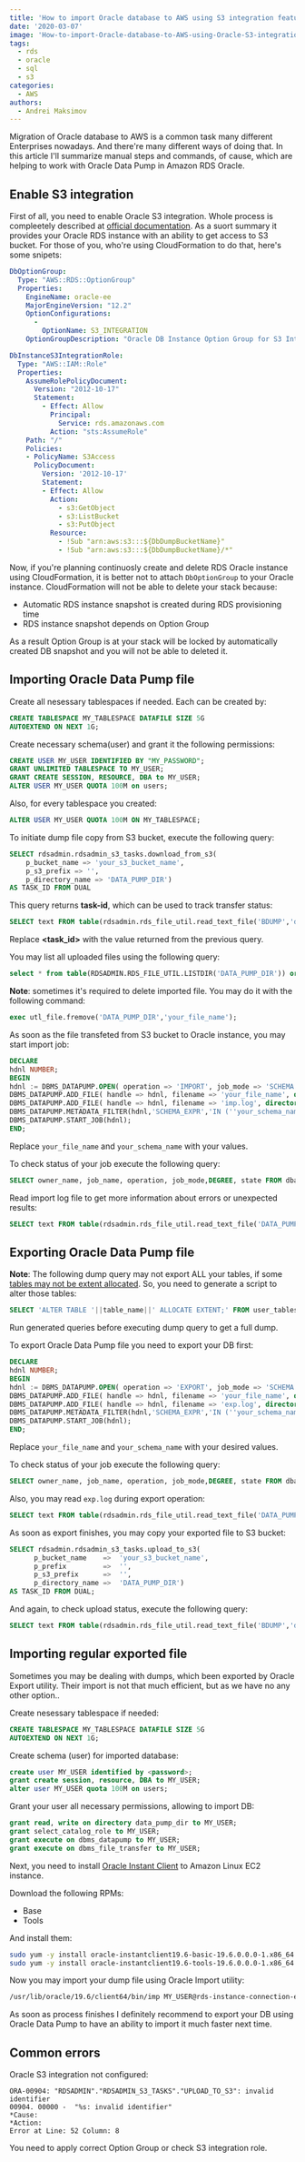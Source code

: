 ```yaml
---
title: 'How to import Oracle database to AWS using S3 integration feature'
date: '2020-03-07'
image: 'How-to-import-Oracle-database-to-AWS-using-Oracle-S3-integration-feature'
tags:
  - rds
  - oracle
  - sql
  - s3
categories:
  - AWS
authors:
  - Andrei Maksimov
---
```


Migration of Oracle database to AWS is a common task many different Enterprises nowadays. And there're many different ways of doing that. In this article I'll summarize manual steps and commands, of cause, which are helping to work with Oracle Data Pump in Amazon RDS Oracle.

## Enable S3 integration

First of all, you need to enable Oracle S3 integration. Whole process is compleetely described at [official documentation](https://docs.aws.amazon.com/AmazonRDS/latest/UserGuide/oracle-s3-integration.html). As a suort summary it provides your Oracle RDS instance with an ability to get access to S3 bucket. For those of you, who're using CloudFormation to do that, here's some snipets:

```yaml
DbOptionGroup:
  Type: "AWS::RDS::OptionGroup"
  Properties: 
    EngineName: oracle-ee
    MajorEngineVersion: "12.2"
    OptionConfigurations: 
      -
        OptionName: S3_INTEGRATION
    OptionGroupDescription: "Oracle DB Instance Option Group for S3 Integration"

DbInstanceS3IntegrationRole:
  Type: "AWS::IAM::Role"
  Properties:
    AssumeRolePolicyDocument:
      Version: "2012-10-17"
      Statement:
        - Effect: Allow
          Principal:
            Service: rds.amazonaws.com
          Action: "sts:AssumeRole"
    Path: "/"
    Policies:
    - PolicyName: S3Access
      PolicyDocument:
        Version: '2012-10-17'
        Statement:
        - Effect: Allow
          Action:
            - s3:GetObject
            - s3:ListBucket
            - s3:PutObject
          Resource:
            - !Sub "arn:aws:s3:::${DbDumpBucketName}"
            - !Sub "arn:aws:s3:::${DbDumpBucketName}/*"
```

Now, if you're planning continuosly create and delete RDS Oracle instance using CloudFormation, it is better not to attach `DbOptionGroup` to your Oracle instance. CloudFormation will not be able to delete your stack because:
* Automatic RDS instance snapshot is created during RDS provisioning time
* RDS instance snapshot depends on Option Group

As a result Option Group is at your stack will be locked by automatically created DB snapshot and you will not be able to deleted it.

## Importing Oracle Data Pump file

Create all nesessary tablespaces if needed. Each can be created by:

```sql
CREATE TABLESPACE MY_TABLESPACE DATAFILE SIZE 5G
AUTOEXTEND ON NEXT 1G;
```

Create necessary schema(user) and grant it the following permissions:

```sql
CREATE USER MY_USER IDENTIFIED BY "MY_PASSWORD";
GRANT UNLIMITED TABLESPACE TO MY_USER;
GRANT CREATE SESSION, RESOURCE, DBA to MY_USER;
ALTER USER MY_USER QUOTA 100M on users;
```

Also, for every tablespace you created:
```sql
ALTER USER MY_USER QUOTA 100M ON MY_TABLESPACE;
```

To initiate dump file copy from S3 bucket, execute the following query:

```sql
SELECT rdsadmin.rdsadmin_s3_tasks.download_from_s3(
    p_bucket_name => 'your_s3_bucket_name',
    p_s3_prefix => '',
    p_directory_name => 'DATA_PUMP_DIR')
AS TASK_ID FROM DUAL
```

This query returns **task-id**, which can be used to track transfer status:

```sql
SELECT text FROM table(rdsadmin.rds_file_util.read_text_file('BDUMP','dbtask-<task_id>.log'))
```

Replace **<task_id>** with the value returned from the previous query.

You may list all uploaded files using the following query:

```sql
select * from table(RDSADMIN.RDS_FILE_UTIL.LISTDIR('DATA_PUMP_DIR')) order by filename
```

**Note**: sometimes it's required to delete imported file. You may do it with the following command:

```sql
exec utl_file.fremove('DATA_PUMP_DIR','your_file_name');
```

As soon as the file transfeted from S3 bucket to Oracle instance, you may start import job:

```sql
DECLARE
hdnl NUMBER;
BEGIN
hdnl := DBMS_DATAPUMP.OPEN( operation => 'IMPORT', job_mode => 'SCHEMA', job_name=>null);
DBMS_DATAPUMP.ADD_FILE( handle => hdnl, filename => 'your_file_name', directory => 'DATA_PUMP_DIR', filetype => dbms_datapump.ku$_file_type_dump_file);
DBMS_DATAPUMP.ADD_FILE( handle => hdnl, filename => 'imp.log', directory => 'DATA_PUMP_DIR', filetype => dbms_datapump.ku$_file_type_log_file);
DBMS_DATAPUMP.METADATA_FILTER(hdnl,'SCHEMA_EXPR','IN (''your_schema_name'')');
DBMS_DATAPUMP.START_JOB(hdnl);
END;
```

Replace `your_file_name` and `your_schema_name` with your values.

To check status of your job execute the following query:

```sql
SELECT owner_name, job_name, operation, job_mode,DEGREE, state FROM dba_datapump_jobs where state='EXECUTING'
```

Read import log file to get more information about errors or unexpected results:

```sql
SELECT text FROM table(rdsadmin.rds_file_util.read_text_file('DATA_PUMP_DIR','imp.log'))
```

## Exporting Oracle Data Pump file

**Note**: The following dump query may not export ALL your tables, if some [tables may not be extent allocated](https://stackoverflow.com/a/18925415). So, you need to generate a script to alter those tables:

```sql
SELECT 'ALTER TABLE '||table_name||' ALLOCATE EXTENT;' FROM user_tables WHERE segment_created = 'NO';
```

Run generated queries before executing dump query to get a full dump.

To export Oracle Data Pump file you need to export your DB first:

```sql
DECLARE
hdnl NUMBER;
BEGIN
hdnl := DBMS_DATAPUMP.OPEN( operation => 'EXPORT', job_mode => 'SCHEMA', job_name=>null);
DBMS_DATAPUMP.ADD_FILE( handle => hdnl, filename => 'your_file_name', directory => 'DATA_PUMP_DIR', filetype => dbms_datapump.ku$_file_type_dump_file);
DBMS_DATAPUMP.ADD_FILE( handle => hdnl, filename => 'exp.log', directory => 'DATA_PUMP_DIR', filetype => dbms_datapump.ku$_file_type_log_file);
DBMS_DATAPUMP.METADATA_FILTER(hdnl,'SCHEMA_EXPR','IN (''your_schema_name'')');
DBMS_DATAPUMP.START_JOB(hdnl);
END;
```

Replace `your_file_name` and `your_schema_name` with your desired values.

To check status of your job execute the following query:

```sql
SELECT owner_name, job_name, operation, job_mode,DEGREE, state FROM dba_datapump_jobs where state='EXECUTING'
```

Also, you may read `exp.log` during export operation:

```sql
SELECT text FROM table(rdsadmin.rds_file_util.read_text_file('DATA_PUMP_DIR','exp.log'))
```

As soon as export finishes, you may copy your exported file to S3 bucket:

```sql
SELECT rdsadmin.rdsadmin_s3_tasks.upload_to_s3(
      p_bucket_name    =>  'your_s3_bucket_name', 
      p_prefix         =>  '', 
      p_s3_prefix      =>  '', 
      p_directory_name =>  'DATA_PUMP_DIR') 
AS TASK_ID FROM DUAL;
```

And again, to check upload status, execute the following query:

```sql
SELECT text FROM table(rdsadmin.rds_file_util.read_text_file('BDUMP','dbtask-<task_id>.log'))
```

## Importing regular exported file

Sometimes you may be dealing with dumps, which been exported by Oracle Export utility. Their import is not that much efficient, but as we have no any other option..

Create nesessary tablespace if needed:

```sql
CREATE TABLESPACE MY_TABLESPACE DATAFILE SIZE 5G
AUTOEXTEND ON NEXT 1G;
```

Create schema (user) for imported database:

```sql
create user MY_USER identified by <password>;
grant create session, resource, DBA to MY_USER;
alter user MY_USER quota 100M on users;
```

Grant your user all necessary permissions, allowing to import DB:

```sql
grant read, write on directory data_pump_dir to MY_USER;
grant select_catalog_role to MY_USER;
grant execute on dbms_datapump to MY_USER;
grant execute on dbms_file_transfer to MY_USER;
```

Next, you need to install [Oracle Instant Client](https://www.oracle.com/database/technologies/instant-client/linux-x86-64-downloads.html) to Amazon Linux EC2 instance.

Download the following RPMs:

* Base
* Tools

And install them:

```sh
sudo yum -y install oracle-instantclient19.6-basic-19.6.0.0.0-1.x86_64.rpm
sudo yum -y install oracle-instantclient19.6-tools-19.6.0.0.0-1.x86_64.rpm
```

Now you may import your dump file using Oracle Import utility:

```sh
/usr/lib/oracle/19.6/client64/bin/imp MY_USER@rds-instance-connection-endpoint-url/ORCL FILE=/opt/my_exported_db.dmp FULL=y GRANTS=y
```

As soon as process finishes I definitely recommend to export your DB using Oracle Data Pump to have an ability to import it much faster next time.

## Common errors

Oracle S3 integration not configured:

```
ORA-00904: "RDSADMIN"."RDSADMIN_S3_TASKS"."UPLOAD_TO_S3": invalid identifier
00904. 00000 -  "%s: invalid identifier"
*Cause:    
*Action:
Error at Line: 52 Column: 8
```

You need to apply correct Option Group or check S3 integration role.
